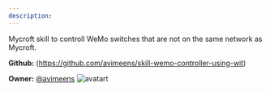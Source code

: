 ```yaml
---
description: 
---
```

Mycroft skill to controll WeMo switches that are not on the same network as Mycroft.

**Github:** (https://github.com/avimeens/skill-wemo-controller-using-wit)

**Owner:** [@avimeens](https://github.com/avimeens) ![avatart](https://avatars1.githubusercontent.com/u/35736823?v=4)

